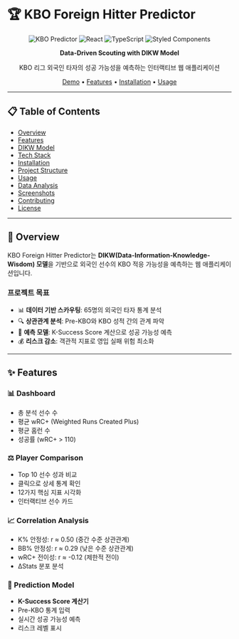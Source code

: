 # 🏆 KBO Foreign Hitter Predictor

<div align="center">

![KBO Predictor](https://img.shields.io/badge/KBO-Predictor-blue)
![React](https://img.shields.io/badge/React-18.2.0-61DAFB?logo=react)
![TypeScript](https://img.shields.io/badge/TypeScript-4.9.4-3178C6?logo=typescript)
![Styled Components](https://img.shields.io/badge/Styled_Components-5.3.6-DB7093?logo=styled-components)

**Data-Driven Scouting with DIKW Model**

KBO 리그 외국인 타자의 성공 가능성을 예측하는 인터랙티브 웹 애플리케이션

[Demo](#) • [Features](#features) • [Installation](#installation) • [Usage](#usage)

</div>

---

## 📋 Table of Contents

- [Overview](#overview)
- [Features](#features)
- [DIKW Model](#dikw-model)
- [Tech Stack](#tech-stack)
- [Installation](#installation)
- [Project Structure](#project-structure)
- [Usage](#usage)
- [Data Analysis](#data-analysis)
- [Screenshots](#screenshots)
- [Contributing](#contributing)
- [License](#license)

---

## 🎯 Overview

KBO Foreign Hitter Predictor는 **DIKW(Data-Information-Knowledge-Wisdom) 모델**을 기반으로 외국인 선수의 KBO 적응 가능성을 예측하는 웹 애플리케이션입니다.

### 프로젝트 목표

- 📊 **데이터 기반 스카우팅**: 65명의 외국인 타자 통계 분석
- 🔍 **상관관계 분석**: Pre-KBO와 KBO 성적 간의 관계 파악
- 🎯 **예측 모델**: K-Success Score 계산으로 성공 가능성 예측
- 💰 **리스크 감소**: 객관적 지표로 영입 실패 위험 최소화

---

## ✨ Features

### 📊 Dashboard
- 총 분석 선수 수
- 평균 wRC+ (Weighted Runs Created Plus)
- 평균 홈런 수
- 성공률 (wRC+ > 110)

### ⚖️ Player Comparison
- Top 10 선수 성과 비교
- 클릭으로 상세 통계 확인
- 12가지 핵심 지표 시각화
- 인터랙티브 선수 카드

### 📈 Correlation Analysis
- K% 안정성: r ≈ 0.50 (중간 수준 상관관계)
- BB% 안정성: r ≈ 0.29 (낮은 수준 상관관계)
- wRC+ 전이성: r ≈ -0.12 (제한적 전이)
- ΔStats 분포 분석

### 🔮 Prediction Model
- **K-Success Score 계산기**
- Pre-KBO 통계 입력
- 실시간 성공 가능성 예측
- 리스크 레벨 표시